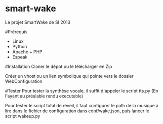 smart-wake
==========

Le projet SmartWake de SI 2013

#Prérequis
* Linux
* Python
* Apache + PHP
* Espeak


#Installation
Cloner le dépot ou le télécharger en Zip

Créer un vhost ou un lien symbolique qui pointe vers le dossier WebConfiguration

#Tester
Pour tester la synthèse vocale, il suffit d'appeler le script tts.py (En l'ayant au préalable rendu executable)

Pour tester le script total de réveil, il faut configurer le path de la musique à lire dans le fichier de configuration dans conf/wake.json, puis lancer le script wakeup.py
